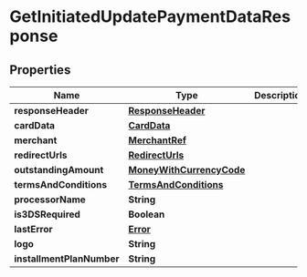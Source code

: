 
# GetInitiatedUpdatePaymentDataResponse

## Properties
Name | Type | Description | Notes
------------ | ------------- | ------------- | -------------
**responseHeader** | [**ResponseHeader**](ResponseHeader.md) |  |  [optional]
**cardData** | [**CardData**](CardData.md) |  |  [optional]
**merchant** | [**MerchantRef**](MerchantRef.md) |  |  [optional]
**redirectUrls** | [**RedirectUrls**](RedirectUrls.md) |  |  [optional]
**outstandingAmount** | [**MoneyWithCurrencyCode**](MoneyWithCurrencyCode.md) |  |  [optional]
**termsAndConditions** | [**TermsAndConditions**](TermsAndConditions.md) |  |  [optional]
**processorName** | **String** |  |  [optional]
**is3DSRequired** | **Boolean** |  | 
**lastError** | [**Error**](Error.md) |  |  [optional]
**logo** | **String** |  |  [optional]
**installmentPlanNumber** | **String** |  |  [optional]



